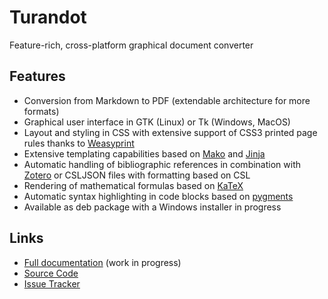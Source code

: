 # Turandot

Feature-rich, cross-platform graphical document converter

## Features

- Conversion from Markdown to PDF (extendable architecture for more formats)
- Graphical user interface in GTK (Linux) or Tk (Windows, MacOS)
- Layout and styling in CSS with extensive support of CSS3 printed page rules thanks to [Weasyprint](https://weasyprint.org/)
- Extensive templating capabilities based on [Mako](https://www.makotemplates.org/) and [Jinja](https://jinja.palletsprojects.com)
- Automatic handling of bibliographic references in combination with [Zotero](https://www.zotero.org/) or CSLJSON files with formatting based on CSL
- Rendering of mathematical formulas based on [KaTeX](https://katex.org/)
- Automatic syntax highlighting in code blocks based on [pygments](https://pygments.org/)
- Available as deb package with a Windows installer in progress

## Links

- [Full documentation](https://turandot.readthedocs.io) (work in progress)
- [Source Code](https://gitlab.com/dinuthehuman/turandot)
- [Issue Tracker](https://gitlab.com/dinuthehuman/turandot/-/issues)
